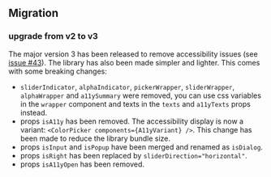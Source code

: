 ## Migration

### upgrade from v2 to v3

The major version 3 has been released to remove accessibility issues (see [issue #43](https://github.com/Ennoriel/svelte-awesome-color-picker/issues/43)). The library has also been made simpler and lighter. This comes with some breaking changes:

- `sliderIndicator`, `alphaIndicator`, `pickerWrapper`, `sliderWrapper`, `alphaWrapper` and `a11ySummary` were removed, you can use css variables in the `wrapper` component and texts in the `texts` and `a11yTexts` props instead.
- props `isA11y` has been removed. The accessibility display is now a variant: `<ColorPicker components={A11yVariant} />`. This change has been made to reduce the library bundle size.
- props `isInput` and `isPopup` have been merged and renamed as `isDialog`.
- props `isRight` has been replaced by `sliderDirection="horizontal"`.
- props `isA11yOpen` has been removed.
